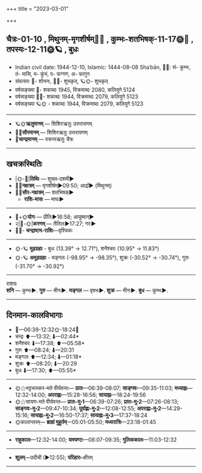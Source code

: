 +++
title = "2023-03-01"

+++
## चैत्रः-01-10  ,  मिथुनम्-मृगशीर्षम्🌛🌌  ,  कुम्भः-शतभिषक्-11-17🌞🌌  ,  तपस्यः-12-11🌞🪐  ,  बुधः
- Indian civil date: 1944-12-10, Islamic: 1444-08-08 Shaʿbān, 🌌🌞: सं- कुम्भः, तं- मासि, म- कुंभं, प- फग्गण, अ- फागुन
- संवत्सरः 🌛- शोभनः, 🌌🌞- शुभकृत्, 🪐🌞- शुभकृत्
- वर्षसङ्ख्या 🌛- शकाब्दः 1945, विक्रमाब्दः 2080, कलियुगे 5124
- वर्षसङ्ख्या 🌌🌞- शकाब्दः 1944, विक्रमाब्दः 2079, कलियुगे 5123
- वर्षसङ्ख्या 🪐🌞 - शकाब्दः 1944, विक्रमाब्दः 2079, कलियुगे 5123
___________________
- 🪐🌞**ऋतुमानम्** — शिशिरऋतुः उत्तरायणम्
- 🌌🌞**सौरमानम्** — शिशिरऋतुः उत्तरायणम्
- 🌛**चान्द्रमानम्** — वसन्तऋतुः चैत्रः
___________________


## खचक्रस्थितिः
- |🌞-🌛|**तिथिः** — शुक्ल-दशमी►  
- 🌌🌛**नक्षत्रम्** — मृगशीर्षम्►09:50; आर्द्रा► (मिथुनम्)  
- 🌌🌞**सौर-नक्षत्रम्** — शतभिषक्►  
  - **राशि-मासः** — माघः► 
___________________
- 🌛+🌞**योगः** — प्रीतिः►16:58; आयुष्मान्►  
- २|🌛-🌞|**करणम्** — तैतिलः►17:27; गरः►  
- 🌌🌛- **चन्द्राष्टम-राशिः**—वृश्चिकः  
___________________
- 🌞-🪐 **मूढग्रहाः** - बुधः (13.39° → 12.71°), शनैश्चरः (10.95° → 11.83°)
- 🌞-🪐 **अमूढग्रहाः** - मङ्गलः (-98.95° → -98.35°), शुक्रः (-30.52° → -30.74°), गुरुः (-31.70° → -30.92°)
___________________
राशयः  
**शनि** — कुम्भः►. **गुरु** — मीनः►. **मङ्गल** — वृषभः►. **शुक्र** — मीनः►. **बुध** — कुम्भः►. 
___________________


## दिनमान-कालविभागाः
- 🌅—06:39-12:32🌞-18:24🌇  
- चन्द्रः ⬆—13:32; ⬇—02:44*  
- शनैश्चरः ⬇—17:38; ⬆—05:58*  
- गुरुः ⬆—08:24; ⬇—20:31  
- मङ्गलः ⬆—12:34; ⬇—01:18*  
- शुक्रः ⬆—08:20; ⬇—20:29  
- बुधः ⬇—17:30; ⬆—05:55*  
___________________
- 🌞⚝भट्टभास्कर-मते वीर्यवन्तः— **प्रातः**—06:39-08:07; **साङ्गवः**—09:35-11:03; **मध्याह्नः**—12:32-14:00; **अपराह्णः**—15:28-16:56; **सायाह्नः**—18:24-19:56  
- 🌞⚝सायण-मते वीर्यवन्तः— **प्रातः-मु॰1**—06:39-07:26; **प्रातः-मु॰2**—07:26-08:13; **साङ्गवः-मु॰2**—09:47-10:34; **पूर्वाह्णः-मु॰2**—12:08-12:55; **अपराह्णः-मु॰2**—14:29-15:16; **सायाह्नः-मु॰2**—16:50-17:37; **सायाह्नः-मु॰3**—17:37-18:24  
- 🌞कालान्तरम्— **ब्राह्मं मुहूर्तम्**—05:01-05:50; **मध्यरात्रिः**—23:18-01:45  
___________________
- **राहुकालः**—12:32-14:00; **यमघण्टः**—08:07-09:35; **गुलिककालः**—11:03-12:32  
___________________
- **शूलम्**—उदीची (►12:55); **परिहारः**–क्षीरम्  
___________________
